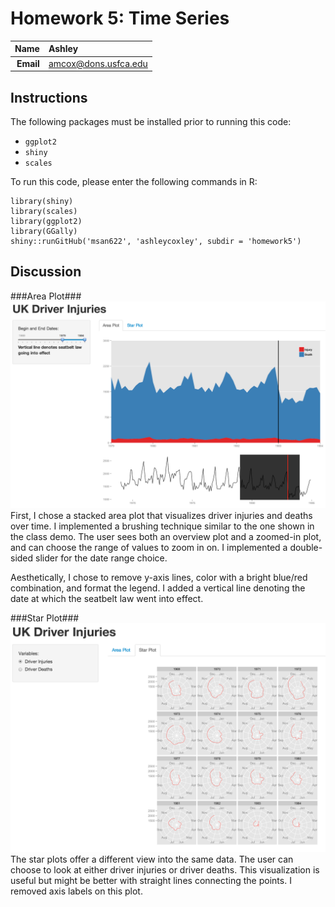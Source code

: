Homework 5: Time Series
==============================

| **Name**  | Ashley  |
|----------:|:-------------|
| **Email** | amcox@dons.usfca.edu |

## Instructions ##

The following packages must be installed prior to running this code:

- `ggplot2`
- `shiny`
- `scales`

To run this code, please enter the following commands in R:
```
library(shiny)
library(scales) 
library(ggplot2)
library(GGally)
shiny::runGitHub('msan622', 'ashleycoxley', subdir = 'homework5')
```

## Discussion ##

###Area Plot###
![](area.png)
First, I chose a stacked area plot that visualizes driver injuries and deaths over time. I implemented a brushing technique similar to the one shown in the class demo. The user sees both an overview plot and a zoomed-in plot, and can choose the range of values to zoom in on. I implemented a double-sided slider for the date range choice. 

Aesthetically, I chose to remove y-axis lines, color with a bright blue/red combination, and format the legend. I added a vertical line denoting the date at which the seatbelt law went into effect. 

###Star Plot###
![](star.png)
The star plots offer a different view into the same data. The user can choose to look at either driver injuries or driver deaths. This visualization is useful but might be better with straight lines connecting the points. I removed axis labels on this plot.
